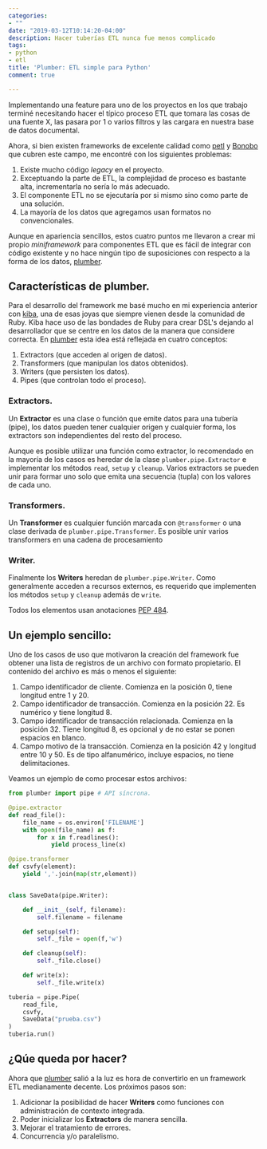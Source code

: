 ```yaml
---
categories:
- ""
date: "2019-03-12T10:14:20-04:00"
description: Hacer tuberías ETL nunca fue menos complicado
tags:
- python
- etl
title: 'Plumber: ETL simple para Python'
comment: true

---
```


Implementando una feature para uno de los proyectos en los que trabajo terminé
necesitando hacer el típico proceso ETL que tomara las cosas de una fuente X,
las pasara por 1 o varios filtros y las cargara en nuestra base de datos documental.

Ahora, si bien existen frameworks de excelente calidad como
[petl](https://petl.readthedocs.io) y [Bonobo](https://www.bonobo-project.org)
que cubren este campo, me encontré con los siguientes problemas:

1. Existe mucho código *legacy* en  el proyecto.
2. Exceptuando la parte de ETL, la complejidad de proceso es bastante alta,
   incrementarla no sería lo más adecuado.
3. El componente ETL no se ejecutaría por si mismo sino como parte de una solución.
4. La mayoría de los datos que agregamos usan formatos no convencionales.

Aunque en apariencia sencillos, estos cuatro puntos me llevaron a crear mi
propio *miniframework* para componentes ETL que es fácil de integrar con código
existente y no hace ningún tipo de suposiciones con respecto a la forma de los
datos, [plumber](https://github.com/yorodm/plumber).


## Características de plumber.

Para el desarrollo del framework me basé mucho en mi experiencia anterior con
[kiba](https://www.kiba-etl.org), una de esas joyas que siempre vienen desde la
comunidad de Ruby. Kiba hace uso de las bondades de Ruby para crear DSL's
dejando al desarrollador que se centre en los datos de la manera que considere
correcta. En [plumber](https://github.com/yorodm/plumber) esta idea está
reflejada en cuatro conceptos:

1. Extractors (que acceden al origen de datos).
2. Transformers (que manipulan los datos obtenidos).
3. Writers (que persisten los datos).
4. Pipes (que controlan todo el proceso).

### Extractors.

Un **Extractor** es una clase o función que emite datos para una tubería (pipe),
los datos pueden tener cualquier origen y cualquier forma, los extractors son
independientes del resto del proceso.

Aunque es posible utilizar una función como extractor, lo recomendado en la
mayoría de los casos es heredar de la clase `plumber.pipe.Extractor` e
implementar los métodos `read`, `setup` y `cleanup`. Varios extractors se pueden
unir para formar uno solo que emita una secuencia (tupla) con los valores de
cada uno.

### Transformers.

Un **Transformer** es cualquier función marcada con `@transformer` o una clase
derivada de `plumber.pipe.Transformer`. Es posible unir varios transformers en
una cadena de procesamiento

### Writer.

Finalmente los **Writers** heredan de `plumber.pipe.Writer`. Como generalmente
acceden a recursos externos, es requerido que implementen los métodos `setup` y
`cleanup` además de `write`.

Todos los elementos usan anotaciones [PEP 484](https://www.python.org/dev/peps/pep-0484/).


## Un ejemplo sencillo:

Uno de los casos de uso que motivaron la creación del framework fue obtener una
lista de registros de un archivo con formato propietario. El contenido del
archivo es más o menos el siguiente:

1. Campo identificador de cliente. Comienza en la posición 0, tiene longitud
   entre 1 y 20.
2. Campo identificador de transacción. Comienza en la posición 22. Es numérico y tiene longitud 8.
3. Campo identificador de transacción relacionada. Comienza en la posición 32.
   Tiene longitud 8, es opcional y de no estar se ponen espacios en blanco.
4. Campo motivo de la transacción. Comienza en la posición 42 y longitud entre
   10 y 50. Es de tipo alfanumérico, incluye espacios, no tiene delimitaciones.

Veamos un ejemplo de como procesar estos archivos:

```python
from plumber import pipe # API síncrona.

@pipe.extractor
def read_file():
    file_name = os.environ['FILENAME']
    with open(file_name) as f:
        for x in f.readlines():
            yield process_line(x)

@pipe.transformer
def csvfy(element):
    yield ','.join(map(str,element))


class SaveData(pipe.Writer):

    def __init__(self, filename):
        self.filename = filename

    def setup(self):
        self._file = open(f,'w')

    def cleanup(self):
        self._file.close()

    def write(x):
        self._file.write(x)

tuberia = pipe.Pipe(
    read_file,
    csvfy,
    SaveData("prueba.csv")
)
tuberia.run()
```

## ¿Qúe queda por hacer?

Ahora que [plumber](https://github.com/yorodm/plumber) salió a la luz es hora de
convertirlo en un framework ETL medianamente decente. Los próximos pasos son:

1. Adicionar la posibilidad de hacer **Writers** como funciones con
   administración de contexto integrada.
2. Poder inicializar los **Extractors** de manera sencilla.
3. Mejorar el tratamiento de errores.
4. Concurrencia y/o paralelismo.
